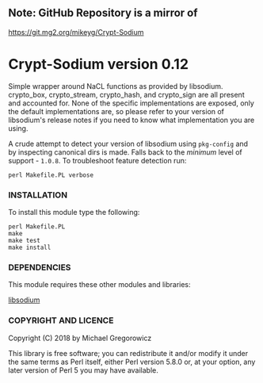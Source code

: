 ## Note: GitHub Repository is a mirror of 

https://git.mg2.org/mikeyg/Crypt-Sodium

# Crypt-Sodium version 0.12

Simple wrapper around NaCL functions as provided by libsodium.  crypto_box, crypto_stream, crypto_hash,
and crypto_sign are all present and accounted for.  None of the specific implementations are exposed,
only the default implementations are, so please refer to your version of libsodium's release notes if 
you need to know what implementation you are using.

A crude attempt to detect your version of libsodium using `pkg-config` and by inspecting canonical dirs
is made.  Falls back to the *minimum* level of support - `1.0.8`.  To troubleshoot feature detection run:

`perl Makefile.PL verbose`

### INSTALLATION

To install this module type the following:

    perl Makefile.PL
    make
    make test
    make install

### DEPENDENCIES

This module requires these other modules and libraries:

  [libsodium](https://download.libsodium.org/libsodium/releases/)

### COPYRIGHT AND LICENCE

Copyright (C) 2018 by Michael Gregorowicz

This library is free software; you can redistribute it and/or modify
it under the same terms as Perl itself, either Perl version 5.8.0 or,
at your option, any later version of Perl 5 you may have available.

